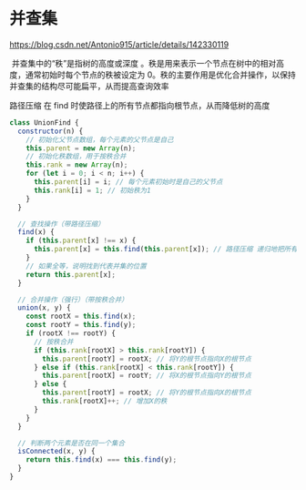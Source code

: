 # 并查集

https://blog.csdn.net/Antonio915/article/details/142330119

‌ 并查集中的“秩”是指树的高度或深度 ‌。秩是用来表示一个节点在树中的相对高度，通常初始时每个节点的秩被设定为 0。秩的主要作用是优化合并操作，以保持并查集的结构尽可能扁平，从而提高查询效率 ‌

路径压缩 在 find 时使路径上的所有节点都指向根节点，从而降低树的高度

```js
class UnionFind {
  constructor(n) {
    // 初始化父节点数组，每个元素的父节点是自己
    this.parent = new Array(n);
    // 初始化秩数组，用于按秩合并
    this.rank = new Array(n);
    for (let i = 0; i < n; i++) {
      this.parent[i] = i; // 每个元素初始时是自己的父节点
      this.rank[i] = 1; // 初始秩为1
    }
  }

  // 查找操作（带路径压缩）
  find(x) {
    if (this.parent[x] !== x) {
      this.parent[x] = this.find(this.parent[x]); // 路径压缩 递归地把所有链状整合成平级
    }
    // 如果全等，说明找到代表并集的位置
    return this.parent[x];
  }

  // 合并操作（强行）（带按秩合并）
  union(x, y) {
    const rootX = this.find(x);
    const rootY = this.find(y);
    if (rootX !== rootY) {
      // 按秩合并
      if (this.rank[rootX] > this.rank[rootY]) {
        this.parent[rootY] = rootX; // 将Y的根节点指向X的根节点
      } else if (this.rank[rootX] < this.rank[rootY]) {
        this.parent[rootX] = rootY; // 将X的根节点指向Y的根节点
      } else {
        this.parent[rootY] = rootX; // 将Y的根节点指向X的根节点
        this.rank[rootX]++; // 增加X的秩
      }
    }
  }

  // 判断两个元素是否在同一个集合
  isConnected(x, y) {
    return this.find(x) === this.find(y);
  }
}
```
